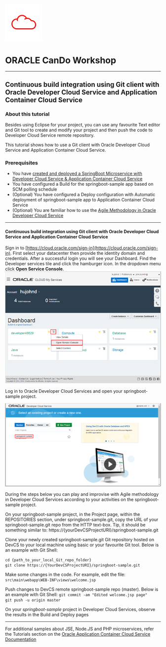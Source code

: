 ![](../common/images/customer.logo.png)
---
# ORACLE CanDo Workshop #
-----
## Continuous build integration using Git client with Oracle Developer Cloud Service and Application Container Cloud Service ##

### About this tutorial ###
Besides using Eclipse for your project, you can use any favourite Text editor and Git tool to create and modify your project and then push the code to Developer Cloud Service remote repository.

This tutorial shows how to use a Git client with Oracle Developer Cloud Service and Application Container Cloud Service.

### Prerequisites ###

- You have [created and deployed a SpringBoot Microservice with Developer Cloud Service & Application Container Cloud Service](../springboot-sample/README.md)
- You have configured a Build for the springboot-sample app based on SCM polling schedule
- (Optional) You have configured a Deploy configuration with Automatic deployment of springboot-sample app to Application Container Cloud Service 
- (Optional) You are familiar how to use the [Agile Methodology in Oracle Developer Cloud Service](../agile/README.md) 

----

#### Continuous build integration using Git client with Oracle Developer Cloud Service and Application Container Cloud Service ####

Sign in to [https://cloud.oracle.com/sign-in](https://cloud.oracle.com/sign-in). First select your datacenter then provide the identity domain and credentials. After a successful login you will see your Dashboard. Find the Developer services tile and click the hamburger icon. In the dropdown menu click **Open Service Console**.
![](../springboot-sample/images/01.dashboard.png)

Log in to Oracle Developer Cloud Services and open your springboot-sample project.

![](../springboot-sample/images/20.open.devcs.project.png)


During the steps below you can play and improvise with Agile methodology in Developer Cloud Services according to your activities on the springboot-sample project.


On your springboot-sample project, in the Project page, within the REPOSITORIES section, under springboot-sample.git, copy the URL of your springboot-sample.git repo from the HTTP text-box. Tip, it should be something similar to: https://{yourDevCSProjectURI}/springboot-sample.git 

Clone your newly created springboot-sample.git Git repository hosted on DevCS to your local machine using basic or your favourite Git tool. 
Below is an example with Git Shell:

`cd {path_to_your_local_Git_repo_folder}`		
`git clone https://{YourDevCSProjectURI}/springboot-sample.git `

Make some changes in the code. For example, edit the file:
`src\main\webapp\WEB-INF\views\welcome.jsp`

Push changes to DevCS remote springboot-sample repo (master). 
Below is an example with Git Shell:
`git commit -am "Edited welcome.jsp page"`		
`git push -u origin master`

On your *springboot-sample* project in Developer Cloud Services, observe the results in the Build and Deploy pages

---

For additional samples about JSE, Node.JS and PHP microservices, refer the Tutorials section on the [Oracle Application Container Cloud Service Documentation](http://docs.oracle.com/en/cloud/paas/app-container-cloud/index.html)


